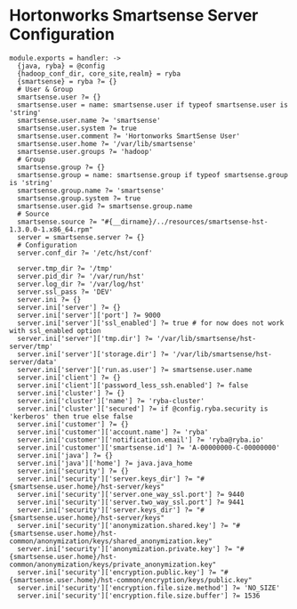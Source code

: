 
# Hortonworks Smartsense Server Configuration
    
    module.exports = handler: ->
      {java, ryba} = @config
      {hadoop_conf_dir, core_site,realm} = ryba
      {smartsense} = ryba ?= {}
      # User & Group
      smartsense.user ?= {}
      smartsense.user = name: smartsense.user if typeof smartsense.user is 'string'
      smartsense.user.name ?= 'smartsense'
      smartsense.user.system ?= true
      smartsense.user.comment ?= 'Hortonworks SmartSense User'
      smartsense.user.home ?= '/var/lib/smartsense'
      smartsense.user.groups ?= 'hadoop'
      # Group
      smartsense.group ?= {}
      smartsense.group = name: smartsense.group if typeof smartsense.group is 'string'
      smartsense.group.name ?= 'smartsense'
      smartsense.group.system ?= true
      smartsense.user.gid ?= smartsense.group.name
      # Source
      smartsense.source ?= "#{__dirname}/../resources/smartsense-hst-1.3.0.0-1.x86_64.rpm"
      server = smartsense.server ?= {}
      # Configuration
      server.conf_dir ?= '/etc/hst/conf'

      server.tmp_dir ?= '/tmp'
      server.pid_dir ?= '/var/run/hst'
      server.log_dir ?= '/var/log/hst'
      server.ssl_pass ?= 'DEV'
      server.ini ?= {}
      server.ini['server'] ?= {}
      server.ini['server']['port'] ?= 9000
      server.ini['server']['ssl_enabled'] ?= true # for now does not work with ssl_enabled option
      server.ini['server']['tmp.dir'] ?= '/var/lib/smartsense/hst-server/tmp'
      server.ini['server']['storage.dir'] ?= '/var/lib/smartsense/hst-server/data'
      server.ini['server']['run.as.user'] ?= smartsense.user.name
      server.ini['client'] ?= {}
      server.ini['client']['password_less_ssh.enabled'] ?= false
      server.ini['cluster'] ?= {}
      server.ini['cluster']['name'] ?= 'ryba-cluster'
      server.ini['cluster']['secured'] ?= if @config.ryba.security is 'kerberos' then true else false
      server.ini['customer'] ?= {}
      server.ini['customer']['account.name'] ?= 'ryba'
      server.ini['customer']['notification.email'] ?= 'ryba@ryba.io'
      server.ini['customer']['smartsense.id'] ?= 'A-00000000-C-00000000'
      server.ini['java'] ?= {}
      server.ini['java']['home'] ?= java.java_home
      server.ini['security'] ?= {}
      server.ini['security']['server.keys_dir'] ?= "#{smartsense.user.home}/hst-server/keys"
      server.ini['security']['server.one_way_ssl.port'] ?= 9440
      server.ini['security']['server.two_way_ssl.port'] ?= 9441
      server.ini['security']['server.keys_dir'] ?= "#{smartsense.user.home}/hst-server/keys"
      server.ini['security']['anonymization.shared.key'] ?= "#{smartsense.user.home}/hst-common/anonymization/keys/shared_anonymization.key"
      server.ini['security']['anonymization.private.key'] ?= "#{smartsense.user.home}/hst-common/anonymization/keys/private_anonymization.key"
      server.ini['security']['encryption.public.key'] ?= "#{smartsense.user.home}/hst-common/encryption/keys/public.key"
      server.ini['security']['encryption.file.size.method'] ?= 'NO_SIZE'
      server.ini['security']['encryption.file.size.buffer'] ?= 1536
